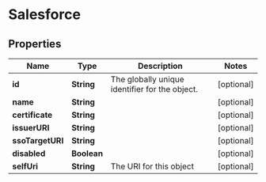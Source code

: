 
# Salesforce

## Properties
Name | Type | Description | Notes
------------ | ------------- | ------------- | -------------
**id** | **String** | The globally unique identifier for the object. |  [optional]
**name** | **String** |  |  [optional]
**certificate** | **String** |  |  [optional]
**issuerURI** | **String** |  |  [optional]
**ssoTargetURI** | **String** |  |  [optional]
**disabled** | **Boolean** |  |  [optional]
**selfUri** | **String** | The URI for this object |  [optional]



